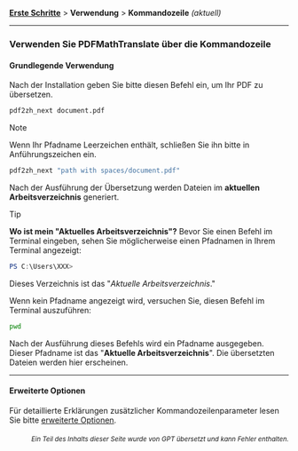 [**Erste Schritte**](./getting-started.md) > **Verwendung** > **Kommandozeile** _(aktuell)_

---

### Verwenden Sie PDFMathTranslate über die Kommandozeile

#### Grundlegende Verwendung

Nach der Installation geben Sie bitte diesen Befehl ein, um Ihr PDF zu übersetzen.

```bash
pdf2zh_next document.pdf
```

> [!NOTE]
> 
> Wenn Ihr Pfadname Leerzeichen enthält, schließen Sie ihn bitte in Anführungszeichen ein.
> 
> ```bash
> pdf2zh_next "path with spaces/document.pdf"
> ```

Nach der Ausführung der Übersetzung werden Dateien im **aktuellen Arbeitsverzeichnis** generiert.

> [!TIP]
> **Wo ist mein "Aktuelles Arbeitsverzeichnis"?**
> Bevor Sie einen Befehl im Terminal eingeben, sehen Sie möglicherweise einen Pfadnamen in Ihrem Terminal angezeigt:
> 
> ```powershell
> PS C:\Users\XXX>
> ```
> 
> Dieses Verzeichnis ist das "*Aktuelle Arbeitsverzeichnis*."
> 
> Wenn kein Pfadname angezeigt wird, versuchen Sie, diesen Befehl im Terminal auszuführen:
> 
> ```bash
> pwd
> ```
> 
> Nach der Ausführung dieses Befehls wird ein Pfadname ausgegeben. Dieser Pfadname ist das "**Aktuelle Arbeitsverzeichnis**". Die übersetzten Dateien werden hier erscheinen.

---

#### Erweiterte Optionen

Für detaillierte Erklärungen zusätzlicher Kommandozeilenparameter lesen Sie bitte [erweiterte Optionen](./../advanced/advanced.md).

<div align="right"> 
<h6><small>Ein Teil des Inhalts dieser Seite wurde von GPT übersetzt und kann Fehler enthalten.</small></h6>